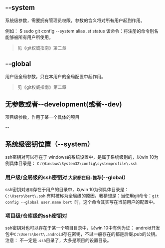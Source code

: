 ## --system

系统级参数，需要拥有管理员权限，参数的含义将对所有用户起到作用。

例如：
$ sudo git config --system alias .st status
该命令：将注册的命令别名能够被所有用户所使用。
> 见《git权威指南》第二章

## --global
用户级全局参数，只在本用户的全局配置中起作用。
> 见《git权威指南》第二章

## 无参数或者--development(或者--dev)
项目级参数，作用于某一个具体的项目

--

## 系统级密钥位置（--system）

ssh密钥对可以存在于 windows的系统设置中，是属于系统级别的，以win 10为例具体目录是：
`C:\Windows\System32\config\systemprofile\.ssh`

### 用户级/全局级的ssh密钥对 `大家都在用-推荐`(--global）
ssh密钥对`通常`存在于用户的目录中，以win 10为例具体目录是：
`C:\Users\bert\.ssh`
有时被称为全局级的原因，我猜想是：当使用git命令：`git config --global user.name bert `时，这个命令其实写在当前用户的配置中。

### 项目级/仓库级的ssh密钥对
ssh密钥对也可以存在于某一个项目目录中，以win 10中有例为证：
android开发包中`C:\Users\bert\.android`存在密钥，不过一般存在的都是后缀.pub的公钥。
注意： 不一定是`.ssh`目录了，大多是项目的设置目录。






